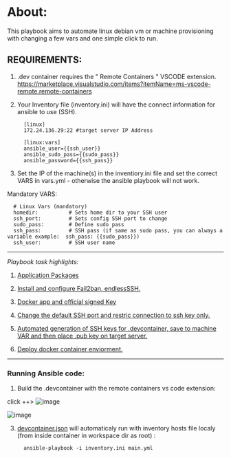 # About:

This playbook aims to automate linux debian vm or machine provisioning with changing a few vars and one simple click to run.

## REQUIREMENTS:

1. .dev container requires the " Remote Containers " VSCODE extension. https://marketplace.visualstudio.com/items?itemName=ms-vscode-remote.remote-containers


2. Your Inventory file (inventory.ini) will have the connect information for ansible to use (SSH). 

         [linux]
         172.24.136.29:22 #target server IP Address

         [linux:vars]
         ansible_user={{ssh_user}} 
         ansible_sudo_pass={{sudo_pass}} 
         ansible_password={{ssh_pass}}


3. Set the IP of the machine(s) in the inventiory.ini file and set the correct VARS in vars.yml - otherwise the ansible playbook will not work.

Mandatory VARS:

      # Linux Vars (mandatory)
      homedir:          # Sets home dir to your SSH user
      ssh_port:         # Sets config SSH port to change
      sudo_pass:        # Define sudo pass 
      ssh_pass:         # SSH pass (if same as sudo pass, you can always a variable example:  ssh_pass: {{sudo_pass}})
      ssh_user:         # SSH user name

-------------------------------

*Playbook task highlights:*

1. [Application Packages](https://github.com/jtmb/JBE-Ansible/blob/main/tasks/packages.yml)

2. [Install and configure Fail2ban, endlessSSH.]( https://github.com/jtmb/JBE-Ansible/blob/main/tasks/docker.yml )

3. [Docker app and official signed Key]( https://github.com/jtmb/JBE-Ansible/blob/main/tasks/docker.yml )

4. [Change the default SSH port and restric connection to ssh key only.]( https://github.com/jtmb/JBE-Ansible/blob/main/tasks/ssh_security.yml )

5. [Automated generation of SSH keys for .devcontainer, save to machine VAR and then place .pub key on target server.]( https://github.com/jtmb/JBE-Ansible/blob/main/tasks/ssh_key_local.yml )

6. [Deploy docker container enviorment.]( https://github.com/jtmb/JBE-Ansible/blob/main/tasks/docker.yml )

-------------------------------

### Running Ansible code:

1. Build the .devcontainer with the remote containers vs code extension:

click ++> ![image](https://user-images.githubusercontent.com/86915618/165235835-12df7cb0-1a97-4c60-b5e3-4db6182efcdb.png)

![image](https://user-images.githubusercontent.com/86915618/165246233-2b5e646f-972e-4ddc-8069-d023ca5a8a48.png)


3. [devcontainer.json](https://github.com/jtmb/JBE-Ansible/blob/main/.devcontainer/devcontainer.json) will automaticaly run with inventory hosts file localy (from  inside container in workspace dir as root) :

         ansible-playbook -i inventory.ini main.yml
